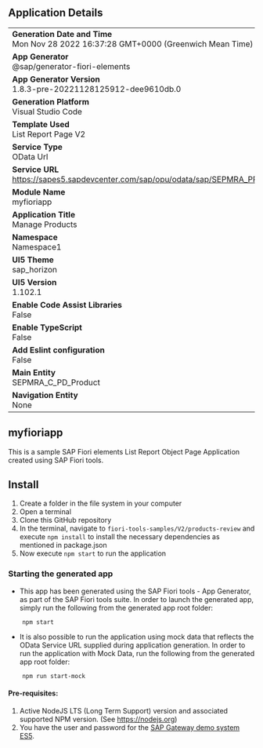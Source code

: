 ## Application Details
|               |
| ------------- |
|**Generation Date and Time**<br>Mon Nov 28 2022 16:37:28 GMT+0000 (Greenwich Mean Time)|
|**App Generator**<br>@sap/generator-fiori-elements|
|**App Generator Version**<br>1.8.3-pre-20221128125912-dee9610db.0|
|**Generation Platform**<br>Visual Studio Code|
|**Template Used**<br>List Report Page V2|
|**Service Type**<br>OData Url|
|**Service URL**<br>https://sapes5.sapdevcenter.com/sap/opu/odata/sap/SEPMRA_PROD_MAN/
|**Module Name**<br>myfioriapp|
|**Application Title**<br>Manage Products|
|**Namespace**<br>Namespace1|
|**UI5 Theme**<br>sap_horizon|
|**UI5 Version**<br>1.102.1|
|**Enable Code Assist Libraries**<br>False|
|**Enable TypeScript**<br>False|
|**Add Eslint configuration**<br>False|
|**Main Entity**<br>SEPMRA_C_PD_Product|
|**Navigation Entity**<br>None|

## myfioriapp

This is a sample SAP Fiori elements List Report Object Page Application created using SAP Fiori tools. 

## Install
1. Create a folder in the file system in your computer
2. Open a terminal
3. Clone this GitHub repository
4. In the terminal, navigate to `fiori-tools-samples/V2/products-review` and execute `npm install` to install the necessary dependencies as mentioned in package.json
5. Now execute `npm start` to run the application

### Starting the generated app

-   This app has been generated using the SAP Fiori tools - App Generator, as part of the SAP Fiori tools suite.  In order to launch the generated app, simply run the following from the generated app root folder:

```
    npm start
```

- It is also possible to run the application using mock data that reflects the OData Service URL supplied during application generation.  In order to run the application with Mock Data, run the following from the generated app root folder:

```
    npm run start-mock
```

#### Pre-requisites:

1. Active NodeJS LTS (Long Term Support) version and associated supported NPM version.  (See https://nodejs.org)
2. You have the user and password for the [SAP Gateway demo system ES5](https://developers.sap.com/tutorials/gateway-demo-signup.html).


